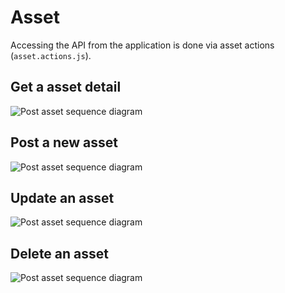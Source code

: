 # Asset 

Accessing the API from the application is done via
asset actions (`asset.actions.js`).

## Get a asset detail

![Post asset sequence diagram](/assets/fig:get-asset.svg)

## Post a new asset 

![Post asset sequence diagram](/assets/fig:post-asset.svg)


## Update an asset 

![Post asset sequence diagram](/assets/fig:update-asset.svg)

## Delete an asset 

![Post asset sequence diagram](/assets/fig:delete-asset.svg)




